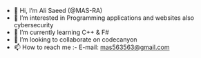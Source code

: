 - 👋 Hi, I’m Ali Saeed (@MAS-RA)
- 👀 I’m interested in Programming applications and websites also cybersecurity
- 🌱 I’m currently learning C++ & F#
- 💞️ I’m looking to collaborate on codecanyon
- 📫 How to reach me :- E-mail: mas563563@gmail.com
<!---
MAS-RA/MAS-RA is a ✨ special ✨ repository because its `README.md` (this file) appears on your GitHub profile.
You can click the Preview link to take a look at your changes.
--->
